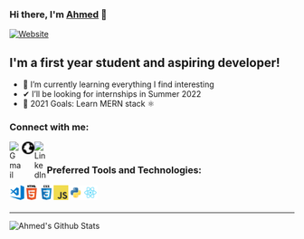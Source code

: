 ### Hi there, I'm [Ahmed][website] 👋

[![Website](https://img.shields.io/website?label=My%20Portfolio&style=for-the-badge&url=https%3A%2F%2Fahmedabb104.github.io)](https://ahmedabb104.github.io/)


## I'm a first year student and aspiring developer!

- 🧠 I’m currently learning everything I find interesting
- ✔ I’ll be looking for internships in Summer 2022
- 🎯 2021 Goals: Learn MERN stack ⚛️


### Connect with me:

[<img align="left" alt="Gmail" width="22px" src="https://cdn.jsdelivr.net/npm/simple-icons@v3/icons/gmail.svg" />][email]
[<img align="left" alt="My Website" width="22px" src="https://raw.githubusercontent.com/iconic/open-iconic/master/svg/globe.svg" />][website]
[<img align="left" alt="LinkedIn" width="22px" src="https://cdn.jsdelivr.net/npm/simple-icons@v3/icons/linkedin.svg" />][linkedin]


<br />

### Preferred Tools and Technologies:
<img align="left" alt="Visual Studio Code" width="26px" src="https://raw.githubusercontent.com/github/explore/80688e429a7d4ef2fca1e82350fe8e3517d3494d/topics/visual-studio-code/visual-studio-code.png" />
<img align="left" alt="HTML5" width="26px" src="https://raw.githubusercontent.com/github/explore/80688e429a7d4ef2fca1e82350fe8e3517d3494d/topics/html/html.png" />
<img align="left" alt="CSS3" width="26px" src="https://raw.githubusercontent.com/github/explore/80688e429a7d4ef2fca1e82350fe8e3517d3494d/topics/css/css.png" />
<img align="left" alt="JavaScript" width="26px" src="https://raw.githubusercontent.com/github/explore/80688e429a7d4ef2fca1e82350fe8e3517d3494d/topics/javascript/javascript.png" />
<img align="left" alt="Python" width="26px" src="https://raw.githubusercontent.com/github/explore/80688e429a7d4ef2fca1e82350fe8e3517d3494d/topics/python/python.png" />
<img align="left" alt="React" width="26px" src="https://raw.githubusercontent.com/github/explore/80688e429a7d4ef2fca1e82350fe8e3517d3494d/topics/react/react.png" />
<br />
<br />

---

<img align="left" alt="Ahmed's Github Stats" src="https://github-readme-stats.vercel.app/api?username=ahmedabb104&show_icons=true&theme=radical">

[website]: https://ahmedabb104.github.io/
[linkedin]: https://linkedin.com/in/ahmedabbascs
[email]: mailto:abbasa29@mcmaster.ca

